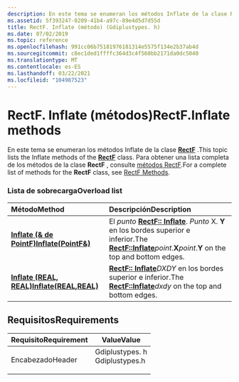```yaml
---
description: En este tema se enumeran los métodos Inflate de la clase RectF. Para obtener una lista completa de los métodos de la clase RectF, consulte métodos RectF.
ms.assetid: 5f393247-0209-41b4-a97c-89e4d5d7d55d
title: RectF. Inflate (método) (Gdiplustypes. h)
ms.date: 07/02/2019
ms.topic: reference
ms.openlocfilehash: 991cc06b75181976181314e5575f134e2b37ab4d
ms.sourcegitcommit: c8ec1ded1ffffc364d3c4f560bb2171da0dc5040
ms.translationtype: MT
ms.contentlocale: es-ES
ms.lasthandoff: 03/22/2021
ms.locfileid: "104987523"
---
```

# <a name="rectfinflate-methods"></a><span data-ttu-id="d8856-104">RectF. Inflate (métodos)</span><span class="sxs-lookup"><span data-stu-id="d8856-104">RectF.Inflate methods</span></span>

<span data-ttu-id="d8856-105">En este tema se enumeran los métodos Inflate de la clase [**RectF**](/windows/win32/api/gdiplustypes/nl-gdiplustypes-rectf) .</span><span class="sxs-lookup"><span data-stu-id="d8856-105">This topic lists the Inflate methods of the [**RectF**](/windows/win32/api/gdiplustypes/nl-gdiplustypes-rectf) class.</span></span> <span data-ttu-id="d8856-106">Para obtener una lista completa de los métodos de la clase **RectF** , consulte [métodos RectF](-gdiplus-class-rectf-methods.md).</span><span class="sxs-lookup"><span data-stu-id="d8856-106">For a complete list of methods for the **RectF** class, see [RectF Methods](-gdiplus-class-rectf-methods.md).</span></span>

### <a name="overload-list"></a><span data-ttu-id="d8856-107">Lista de sobrecarga</span><span class="sxs-lookup"><span data-stu-id="d8856-107">Overload list</span></span>



| <span data-ttu-id="d8856-108">Método</span><span class="sxs-lookup"><span data-stu-id="d8856-108">Method</span></span>                                                            | <span data-ttu-id="d8856-109">Descripción</span><span class="sxs-lookup"><span data-stu-id="d8856-109">Description</span></span>                                                                                                                         |
|:------------------------------------------------------------------|:------------------------------------------------------------------------------------------------------------------------------------|
| <span data-ttu-id="d8856-110">[**Inflate (& de PointF)**](/windows/win32/api/gdiplustypes/nf-gdiplustypes-rectf-inflate(inconstpointf_))</span><span class="sxs-lookup"><span data-stu-id="d8856-110">[**Inflate(PointF&)**](/windows/win32/api/gdiplustypes/nf-gdiplustypes-rectf-inflate(inconstpointf_))</span></span>   | <span data-ttu-id="d8856-111">El *punto* [**RectF:: Inflate**](/windows/win32/api/gdiplustypes/nf-gdiplustypes-rectf-inflate(inconstpointf_)). _Punto_ X. **Y** en los bordes superior e inferior.</span><span class="sxs-lookup"><span data-stu-id="d8856-111">The [**RectF::Inflate**](/windows/win32/api/gdiplustypes/nf-gdiplustypes-rectf-inflate(inconstpointf_))*point*.**X**_point_.**Y** on the top and bottom edges.</span></span><br/> |
| <span data-ttu-id="d8856-112">[**Inflate (REAL, REAL)**](/previous-versions//ms534953(v=vs.85))</span><span class="sxs-lookup"><span data-stu-id="d8856-112">[**Inflate(REAL,REAL)**](/previous-versions//ms534953(v=vs.85))</span></span> | <span data-ttu-id="d8856-113">[**RectF:: Inflate**](/previous-versions//ms534953(v=vs.85))*DXDY* en los bordes superior e inferior.</span><span class="sxs-lookup"><span data-stu-id="d8856-113">The [**RectF::Inflate**](/previous-versions//ms534953(v=vs.85))*dxdy* on the top and bottom edges.</span></span><br/>                     |



## <a name="requirements"></a><span data-ttu-id="d8856-114">Requisitos</span><span class="sxs-lookup"><span data-stu-id="d8856-114">Requirements</span></span>



| <span data-ttu-id="d8856-115">Requisito</span><span class="sxs-lookup"><span data-stu-id="d8856-115">Requirement</span></span> | <span data-ttu-id="d8856-116">Value</span><span class="sxs-lookup"><span data-stu-id="d8856-116">Value</span></span> |
|-------------------|-------------------------------------------------------------------------------------------|
| <span data-ttu-id="d8856-117">Encabezado</span><span class="sxs-lookup"><span data-stu-id="d8856-117">Header</span></span><br/> | <dl> <span data-ttu-id="d8856-118"><dt>Gdiplustypes. h</dt></span><span class="sxs-lookup"><span data-stu-id="d8856-118"><dt>Gdiplustypes.h</dt></span></span> </dl> |



 

 
